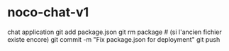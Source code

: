# noco-chat-v1
chat application
git add package.json
git rm package         # (si l'ancien fichier existe encore)
git commit -m "Fix package.json for deployment"
git push
